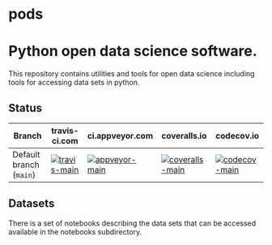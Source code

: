 pods
===

# Python open data science software. 

This repository contains utilities and tools for open data science including tools for accessing data sets in python. 


## Status

| Branch | travis-ci.com | ci.appveyor.com | coveralls.io | codecov.io |
| --- | --- | --- | --- | --- |
| Default branch (`main`) | [![travis-main](https://travis-ci.com/sods/ods.svg?branch=main)](https://travis-ci.org/sods/ods/branches) | [![appveyor-main](https://ci.appveyor.com/api/projects/status/662o6tha09m2jix3/branch/main?svg=true)](https://ci.appveyor.com/project/lawrennd/gpy/branch/main) | [![coveralls-main](https://coveralls.io/repos/github/sods/ods/badge.svg?branch=main)](https://coveralls.io/github/sods/ods?branch=main) | [![codecov-main](http://codecov.io/github/sods/ods/coverage.svg?branch=main)](http://codecov.io/github/sods/ods?branch=main) |


## Datasets

There is a set of notebooks describing the data sets that can be accessed available in the notebooks subdirectory. 

